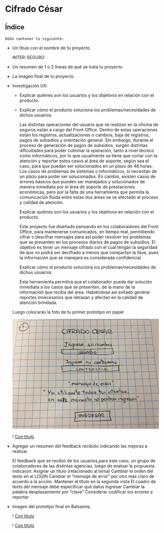 # Cifrado César

## Índice

    Debe contener lo siguiente:

-   Un título con el nombre de tu proyecto.

     INTER-SEGURO

-   Un resumen de 1 o 2 líneas de qué se trata tu proyecto.
-   La imagen final de tu proyecto.


-   Investigación UX:

    -   Explicar quiénes son los usuarios y los objetivos en relación con el producto.
    -   Explicar cómo el producto soluciona los problemas/necesidades de dichos usuarios

        Las distintas operaciones del usuario que se realizan en la oficina de seguros están a cargo del Front Office. Dentro de estas operaciones están los registros, actualizaciones o cambios, baja de registros, pagos de subsidios y orientación general.  Sin embargo, durante el proceso de generación de pagos de subsidios, surgen distintas dificultades para poder culminar la operación, tanto a nivel técnico como informáticos, por lo que usualmente se tiene que cortar con la atención y reportar estos casos al área de soporte, según sea el caso, para que puedan ser solucionados en un plazo de 48 horas. Los casos de problemas de sistemas o informáticos, si necesitan de un plazo para poder ser solucionados. En cambio, existen casos de errores básicos que pueden ser manejados y solucionados de manera inmediata por el área de soporte de prestaciones económicas, pero por la falta de una herramienta que permita la comunicación fluida entre estas dos áreas se ve afectado el proceso y calidad de atención.

        Explicar quiénes son los usuarios y los objetivos en relación con el producto.

        Este proyecto fue diseñado pensando en  los colaboradores del Front Office, para mantenerse comunicados, en tiempo real, permitiendo cifrar o descifrar mensajes para así poder resolver los problemas que se presenten en los procesos diarios de pagos de subsidios. El objetivo es tener un mensaje cifrado con el cual tengan la seguridad de que no podrá ser decifrado a menos que compartan la llave, pues la información que se manejarà es considerada confidencial.

        Explicar cómo el producto soluciona los problemas/necesidades de dichos usuarios.

        Esta herramienta permitirá que el colaborador pueda dar solución inmediata a los casos que se presenten, de la mano de la información que reciba del área. Habiéndose así evitado generar reportes innecesarios que retrasan y afectan en la calidad de atención brindada.

    Luego colocarás la foto de tu primer prototipo en papel

    ![Con titulo](<PAPEL1.jpg> "PROTOTIPO PAPEL 1")

    ! [Con titulo](<PAPEL2.jpg> "PROTOTIPO PAPEL 2")

-   Agregar un resumen del feedback recibido indicando las mejoras a realizar.

     El feedback que se recibió de los usuarios,para este caso, un grupo de colaboradores de las distintas agencias, luego de evaluar la propuesta indicaron:
     Asignar un título (relacionado al tema)
     Cambiar el orden del texto en el LOGIN
     Cambiar el “mensaje de error” por otro más claro de acuerdo a la acción.
     Mantener el título en la segunda vista
     El cuadro de texto del mensaje debe especificar qué datos ingresar
     Cambiar la palabra desplazamiento por “clave”
     Considerar codificar los errores a reportar


-   Imagen del prototipo final en Balsamiq.

    !  [Con titulo](<PROTOTIPO FINAL 1.jpg> "PROTOTIPO FINAL 1")

    !  [Con titulo](<PROTOTIPO FINAL 2.jpg> "PROTOTIPO FINAL 2")
